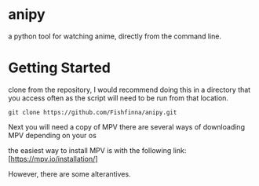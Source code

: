 # anipy

a python tool for watching anime, directly from the command line.

# Getting Started

clone from the repository, I would recommend doing this in a directory that you access often as the script will need to be run from that location.

```
git clone https://github.com/Fishfinna/anipy.git
```

Next you will need a copy of MPV
there are several ways of downloading MPV depending on your os

the easiest way to install MPV is with the following link:
[https://mpv.io/installation/]

However, there are some alterantives.
